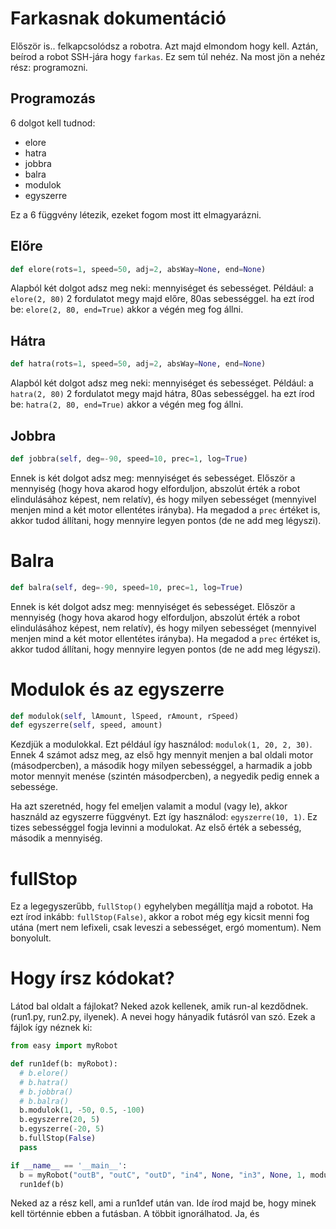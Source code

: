 # Farkasnak dokumentáció
Először is.. felkapcsolódsz a robotra. Azt majd elmondom hogy kell.
Aztán, beírod a robot SSH-jára hogy `farkas`. Ez sem túl nehéz.
Na most jön a nehéz rész: programozni.

## Programozás
6 dolgot kell tudnod:
- elore
- hatra
- jobbra
- balra
- modulok
- egyszerre

Ez a 6 függvény létezik, ezeket fogom most itt elmagyarázni.

## Előre

```py
def elore(rots=1, speed=50, adj=2, absWay=None, end=None)
```
Alapból két dolgot adsz meg neki: mennyiséget és sebességet. Például: a `elore(2, 80)` 2 fordulatot megy majd előre, 80as sebességgel. ha ezt írod be: `elore(2, 80, end=True)` akkor a végén meg fog állni.

## Hátra

```py
def hatra(rots=1, speed=50, adj=2, absWay=None, end=None)
```
Alapból két dolgot adsz meg neki: mennyiséget és sebességet. Például: a `hatra(2, 80)` 2 fordulatot megy majd hátra, 80as sebességgel. ha ezt írod be: `hatra(2, 80, end=True)` akkor a végén meg fog állni.

## Jobbra

```py
def jobbra(self, deg=-90, speed=10, prec=1, log=True)
```
Ennek is két dolgot adsz meg: mennyiséget és sebességet. Először a mennyiség (hogy hova akarod hogy elforduljon, abszolút érték a robot elindulásához képest, nem relatív), és hogy milyen sebességet (mennyivel menjen mind a két motor ellentétes irányba). Ha megadod a `prec` értéket is, akkor tudod állítani, hogy mennyire legyen pontos (de ne add meg légyszi).

# Balra

```py
def balra(self, deg=-90, speed=10, prec=1, log=True)
```
Ennek is két dolgot adsz meg: mennyiséget és sebességet. Először a mennyiség (hogy hova akarod hogy elforduljon, abszolút érték a robot elindulásához képest, nem relatív), és hogy milyen sebességet (mennyivel menjen mind a két motor ellentétes irányba). Ha megadod a `prec` értéket is, akkor tudod állítani, hogy mennyire legyen pontos (de ne add meg légyszi).

# Modulok és az egyszerre

```py
def modulok(self, lAmount, lSpeed, rAmount, rSpeed)
def egyszerre(self, speed, amount)
```
Kezdjük a modulokkal. Ezt például így használod: `modulok(1, 20, 2, 30)`. Ennek 4 számot adsz meg, az első hgy mennyit menjen a bal oldali motor (másodpercben), a második hogy milyen sebességgel, a harmadik a jobb motor mennyit menése (szintén másodpercben), a negyedik pedig ennek a sebessége. 

Ha azt szeretnéd, hogy fel emeljen valamit a modul (vagy le), akkor használd az egyszerre függvényt. Ezt így használod: `egyszerre(10, 1)`. Ez tizes sebességgel fogja levinni a modulokat. Az első érték a sebesség, második a mennyiség.

# fullStop
Ez a legegyszerűbb, `fullStop()` egyhelyben megállítja majd a robotot. Ha ezt írod inkább: `fullStop(False)`, akkor a robot még egy kicsit menni fog utána (mert nem lefixeli, csak leveszi a sebességet, ergó momentum). Nem bonyolult.

# Hogy írsz kódokat? 
Látod bal oldalt a fájlokat? Neked azok kellenek, amik run-al kezdődnek. (run1.py, run2.py, ilyenek). A nevei hogy hányadik futásról van szó. Ezek a fájlok így néznek ki: 
```python
from easy import myRobot

def run1def(b: myRobot):
  # b.elore()
  # b.hatra()
  # b.jobbra()
  # b.balra()
  b.modulok(1, -50, 0.5, -100)
  b.egyszerre(20, 5)
  b.egyszerre(-20, 5)
  b.fullStop(False)
  pass

if __name__ == '__main__':
  b = myRobot("outB", "outC", "outD", "in4", None, "in3", None, 1, moduleSensor="in4", modulePort2="outA")
  run1def(b)
```

Neked az a rész kell, ami a run1def után van. Ide írod majd be, hogy minek kell történnie ebben a futásban. A többit ignorálhatod.  Ja, és 